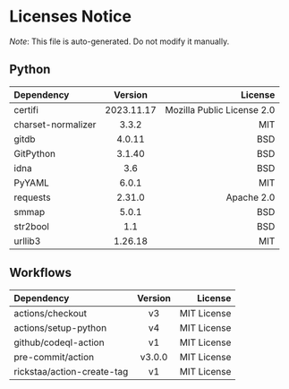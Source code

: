 # Licenses Notice
*Note*: This file is auto-generated. Do not modify it manually.
## Python
| Dependency | Version | License |
|:-----------|:-------:|--------:|
|certifi|2023.11.17|Mozilla Public License 2.0|
|charset-normalizer|3.3.2|MIT|
|gitdb|4.0.11|BSD|
|GitPython|3.1.40|BSD|
|idna|3.6|BSD|
|PyYAML|6.0.1|MIT|
|requests|2.31.0|Apache 2.0|
|smmap|5.0.1|BSD|
|str2bool|1.1|BSD|
|urllib3|1.26.18|MIT|
## Workflows
| Dependency | Version | License |
|:-----------|:-------:|--------:|
|actions/checkout|v3|MIT License|
|actions/setup-python|v4|MIT License|
|github/codeql-action|v1|MIT License|
|pre-commit/action|v3.0.0|MIT License|
|rickstaa/action-create-tag|v1|MIT License|
